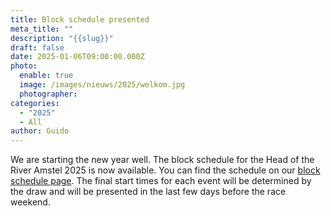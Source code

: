 ```yaml
---
title: Block schedule presented
meta_title: ""
description: "{{slug}}"
draft: false
date: 2025-01-06T09:00:00.000Z
photo:
  enable: true
  image: /images/nieuws/2025/welkom.jpg
  photographer: 
categories:
  - "2025"
  - All
author: Guido
---
```

We are starting the new year well. The block schedule for the Head of the River Amstel 2025 is now available. You can find the schedule on our [block schedule page](../../deelnemers/tijdschema/). The final start times for each event will be determined by the draw and will be presented in the last few days before the race weekend.